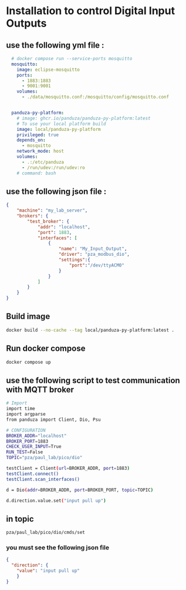 # Installation to control Digital Input Outputs


## use the following yml file :

```yml
  # docker compose run --service-ports mosquitto
  mosquitto:
    image: eclipse-mosquitto
    ports:
      - 1883:1883
      - 9001:9001
    volumes:
      - ./data/mosquitto.conf:/mosquitto/config/mosquitto.conf


  panduza-py-platform:
    # image: ghcr.io/panduza/panduza-py-platform:latest
    # To use your local platform build
    image: local/panduza-py-platform
    privileged: true
    depends_on:
      - mosquitto
    network_mode: host
    volumes:
      - .:/etc/panduza
      - /run/udev:/run/udev:ro
    # command: bash
```

## use the following json file :

```json
{
    "machine": "my_lab_server",
    "brokers": {
        "test_broker": {
            "addr": "localhost",
            "port": 1883,
            "interfaces": [
                {
                    "name": "My_Input_Output",
                    "driver": "pza_modbus_dio",
                    "settings":{
                        "port":"/dev/ttyACM0"
                    }
                }
            ]
        }
    }
}

```

## Build image

```bash
docker build --no-cache --tag local/panduza-py-platform:latest . 

```
## Run docker compose

```bash
docker compose up
```

## use the following script to test communication with MQTT broker

```bash
# Import
import time 
import argparse
from panduza import Client, Dio, Psu

# CONFIGURATION
BROKER_ADDR="localhost"
BROKER_PORT=1883
CHECK_USER_INPUT=True
RUN_TEST=False
TOPIC="pza/paul_lab/pico/dio"

testClient = Client(url=BROKER_ADDR, port=1883)
testClient.connect()
testClient.scan_interfaces()

d = Dio(addr=BROKER_ADDR, port=BROKER_PORT, topic=TOPIC)

d.direction.value.set("input pull up")
```

## in topic 
```bash
pza/paul_lab/pico/dio/cmds/set
```

### you must see the following json file

```json
{
  "direction": {
    "value": "input pull up"
    }
}
```